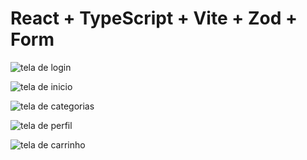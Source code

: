 # React + TypeScript + Vite + Zod + Form


<div>
  
![tela de login](./public//preview//login.png)

![tela de inicio](./public//preview//home.png)

</div>

![tela de categorias](./public//preview//categorias.png)

![tela de perfil](./public//preview//perfil.png)

![tela de carrinho](./public//preview//carrinho.png)
